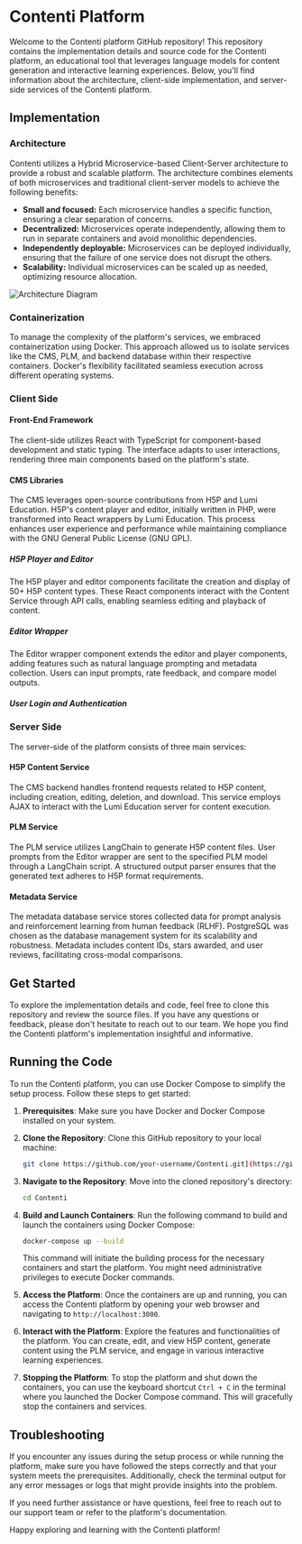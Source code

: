 
# Contenti Platform

Welcome to the Contenti platform GitHub repository! This repository contains the implementation details and source code for the Contenti platform, an educational tool that leverages language models for content generation and interactive learning experiences. Below, you'll find information about the architecture, client-side implementation, and server-side services of the Contenti platform.

## Implementation

### Architecture

Contenti utilizes a Hybrid Microservice-based Client-Server architecture to provide a robust and scalable platform. The architecture combines elements of both microservices and traditional client-server models to achieve the following benefits:

- **Small and focused:** Each microservice handles a specific function, ensuring a clear separation of concerns.
- **Decentralized:** Microservices operate independently, allowing them to run in separate containers and avoid monolithic dependencies.
- **Independently deployable:** Microservices can be deployed individually, ensuring that the failure of one service does not disrupt the others.
- **Scalability:** Individual microservices can be scaled up as needed, optimizing resource allocation.

![Architecture Diagram](images/architecture.png)

### Containerization

To manage the complexity of the platform's services, we embraced containerization using Docker. This approach allowed us to isolate services like the CMS, PLM, and backend database within their respective containers. Docker's flexibility facilitated seamless execution across different operating systems.

### Client Side

#### Front-End Framework

The client-side utilizes React with TypeScript for component-based development and static typing. The interface adapts to user interactions, rendering three main components based on the platform's state.

#### CMS Libraries

The CMS leverages open-source contributions from H5P and Lumi Education. H5P's content player and editor, initially written in PHP, were transformed into React wrappers by Lumi Education. This process enhances user experience and performance while maintaining compliance with the GNU General Public License (GNU GPL).

##### H5P Player and Editor

The H5P player and editor components facilitate the creation and display of 50+ H5P content types. These React components interact with the Content Service through API calls, enabling seamless editing and playback of content.

##### Editor Wrapper

The Editor wrapper component extends the editor and player components, adding features such as natural language prompting and metadata collection. Users can input prompts, rate feedback, and compare model outputs.

##### User Login and Authentication

### Server Side

The server-side of the platform consists of three main services:

#### H5P Content Service

The CMS backend handles frontend requests related to H5P content, including creation, editing, deletion, and download. This service employs AJAX to interact with the Lumi Education server for content execution.

#### PLM Service

The PLM service utilizes LangChain to generate H5P content files. User prompts from the Editor wrapper are sent to the specified PLM model through a LangChain script. A structured output parser ensures that the generated text adheres to H5P format requirements.

#### Metadata Service

The metadata database service stores collected data for prompt analysis and reinforcement learning from human feedback (RLHF). PostgreSQL was chosen as the database management system for its scalability and robustness. Metadata includes content IDs, stars awarded, and user reviews, facilitating cross-modal comparisons.

## Get Started

To explore the implementation details and code, feel free to clone this repository and review the source files. If you have any questions or feedback, please don't hesitate to reach out to our team. We hope you find the Contenti platform's implementation insightful and informative.


## Running the Code

To run the Contenti platform, you can use Docker Compose to simplify the setup process. Follow these steps to get started:

1. **Prerequisites**: Make sure you have Docker and Docker Compose installed on your system.

2. **Clone the Repository**: Clone this GitHub repository to your local machine:

   ```bash
   git clone https://github.com/your-username/Contenti.git](https://github.com/norris-mos/contenti-mono.git
   ```

3. **Navigate to the Repository**: Move into the cloned repository's directory:

   ```bash
   cd Contenti
   ```

4. **Build and Launch Containers**: Run the following command to build and launch the containers using Docker Compose:

   ```bash
   docker-compose up --build
   ```

   This command will initiate the building process for the necessary containers and start the platform. You might need administrative privileges to execute Docker commands.

5. **Access the Platform**: Once the containers are up and running, you can access the Contenti platform by opening your web browser and navigating to `http://localhost:3000`.

6. **Interact with the Platform**: Explore the features and functionalities of the platform. You can create, edit, and view H5P content, generate content using the PLM service, and engage in various interactive learning experiences.

7. **Stopping the Platform**: To stop the platform and shut down the containers, you can use the keyboard shortcut `Ctrl + C` in the terminal where you launched the Docker Compose command. This will gracefully stop the containers and services.

## Troubleshooting

If you encounter any issues during the setup process or while running the platform, make sure you have followed the steps correctly and that your system meets the prerequisites. Additionally, check the terminal output for any error messages or logs that might provide insights into the problem.

If you need further assistance or have questions, feel free to reach out to our support team or refer to the platform's documentation.

Happy exploring and learning with the Contenti platform!
